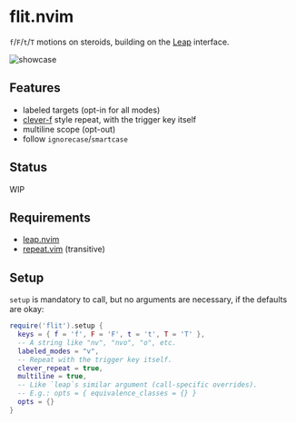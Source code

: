 # flit.nvim

`f`/`F`/`t`/`T` motions on steroids, building on the
[Leap](https://github.com/ggandor/leap.nvim) interface.

![showcase](../media/showcase.gif?raw=true)

## Features

* labeled targets (opt-in for all modes)
* [clever-f](https://github.com/rhysd/clever-f.vim) style repeat, with the
  trigger key itself
* multiline scope (opt-out)
* follow `ignorecase`/`smartcase`

## Status

WIP

## Requirements

* [leap.nvim](https://github.com/ggandor/leap.nvim)
* [repeat.vim](https://github.com/tpope/vim-repeat) (transitive)

## Setup

`setup` is mandatory to call, but no arguments are necessary, if the defaults
are okay:

```lua
require('flit').setup {
  keys = { f = 'f', F = 'F', t = 't', T = 'T' },
  -- A string like "nv", "nvo", "o", etc.
  labeled_modes = "v",
  -- Repeat with the trigger key itself.
  clever_repeat = true,
  multiline = true,
  -- Like `leap`s similar argument (call-specific overrides).
  -- E.g.: opts = { equivalence_classes = {} }
  opts = {}
}
```
